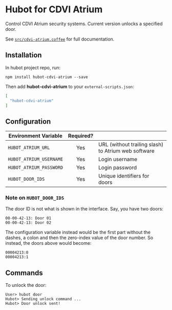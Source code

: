 # Hubot for CDVI Atrium

Control CDVI Atrium security systems. Current version unlocks a specified door.

See [`src/cdvi-atrium.coffee`](src/cdvi-atrium.coffee) for full documentation.

## Installation

In hubot project repo, run:

`npm install hubot-cdvi-atrium --save`

Then add **hubot-cdvi-atrium** to your `external-scripts.json`:

```json
[
  "hubot-cdvi-atrium"
]
```

## Configuration

| Environment Variable    | Required? |                                        |
| ----------------------- | :-------: | ---------------------------------------------|
| `HUBOT_ATRIUM_URL`      | Yes       |  URL (without trailing slash) to Atrium web software |
| `HUBOT_ATRIUM_USERNAME` | Yes       |  Login username |
| `HUBOT_ATRIUM_PASSWORD` | Yes       |  Login password |
| `HUBOT_DOOR_IDS`        | Yes       |  Unique identifiers for doors |

### Note on `HUBOT_DOOR_IDS`

The door ID is not what is shown in the interface. Say, you have two doors:

```
00-00-42-13: Door 01
00-00-42-13: Door 02
```

The configuration variable instead would be the first part without the dashes, a colon and then the zero-index value of the door number. So instead, the doors above would become:

```
00004213:0
00004213:1
```

## Commands

To unlock the door:

```
User> hubot door
Hubot> Sending unlock command ...
Hubot> Door unlock sent!
```
